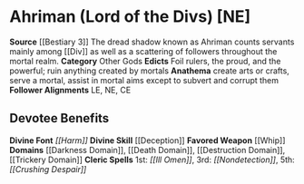 ﻿---
ability: null
ability_boost: null
alignment: NE
deity:
- '[[DATABASE/deity/Ahriman|Ahriman]]'
deity_category: Other Gods
divine_font: Harm
domain:
- '[[DATABASE/domain/Darkness Domain|Darkness]]'
- '[[DATABASE/domain/Death Domain|Death]]'
- '[[DATABASE/domain/Destruction Domain|Destruction]]'
- '[[DATABASE/domain/Trickery Domain|Trickery]]'
favored_weapon: '[[DATABASE/weapon/Whip|Whip]]'
follower_alignment:
- LE
- NE
- CE
id: '220'
name: Ahriman
rarity: Common
skill:
- '[[DATABASE/skill/Deception|Deception]]'
source: '[[DATABASE/source/Bestiary 3|Bestiary 3]]'
trait: null
type: Deity

---
# Ahriman (Lord of the Divs) [NE]

**Source** [[Bestiary 3]]
The dread shadow known as Ahriman counts servants mainly among [[Div]] as well as a scattering of followers throughout the mortal realm. 
**Category** Other Gods
**Edicts** Foil rulers, the proud, and the powerful; ruin anything created by mortals
**Anathema** create arts or crafts, serve a mortal, assist in mortal aims except to subvert and corrupt them
**Follower Alignments** LE, NE, CE

## Devotee Benefits

**Divine Font** _[[Harm]]_
**Divine Skill** [[Deception]]
**Favored Weapon** [[Whip]]
**Domains** [[Darkness Domain]], [[Death Domain]], [[Destruction Domain]], [[Trickery Domain]]
**Cleric Spells** 1st: _[[Ill Omen]]_, 3rd: _[[Nondetection]]_, 5th: _[[Crushing Despair]]_